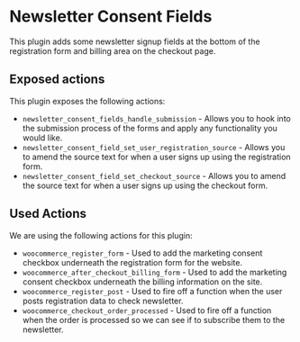 # Newsletter Consent Fields

This plugin adds some newsletter signup fields at the bottom of the registration form and billing area on the checkout page.

## Exposed actions

This plugin exposes the following actions:

* `newsletter_consent_fields_handle_submission` - Allows you to hook into the submission process of the forms and apply any functionality you would like.
* `newsletter_consent_field_set_user_registration_source` - Allows you to amend the source text for when a user signs up using the registration form.
* `newsletter_consent_field_set_checkout_source` - Allows you to amend the source text for when a user signs up using the checkout form.

## Used Actions

We are using the following actions for this plugin:

* `woocommerce_register_form` - Used to add the marketing consent checkbox underneath the registration form for the website.
* `woocommerce_after_checkout_billing_form` - Used to add the marketing consent checkbox underneath the billing information on the site.
* `woocommerce_register_post` - Used to fire off a function when the user posts registration data to check newsletter.
* `woocommerce_checkout_order_processed` - Used to fire off a function when the order is processed so we can see if to subscribe them to the newsletter.
